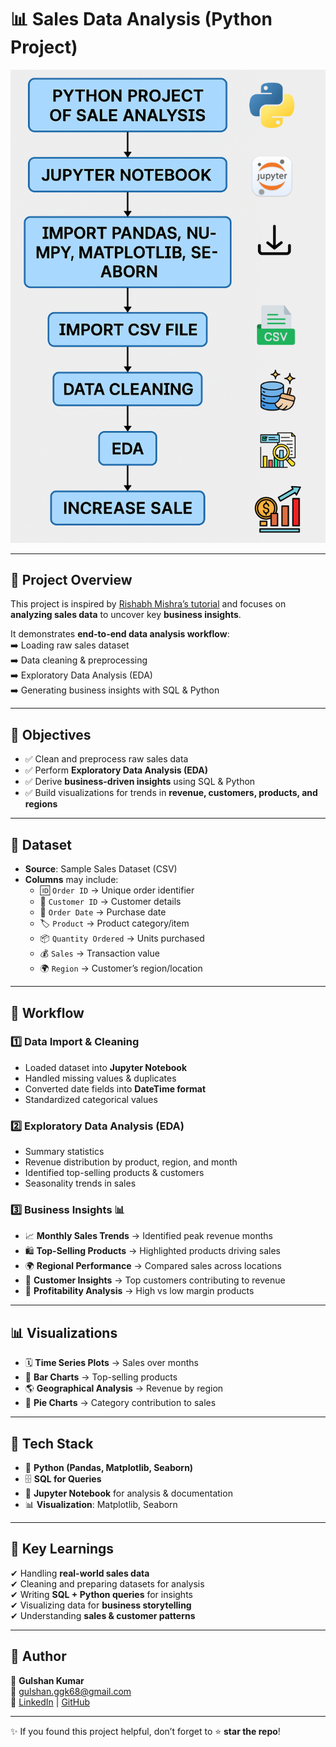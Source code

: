 # 📊 Sales Data Analysis (Python Project)

  ![Banner](https://github.com/Gulshankr007/-Sale-analysis-Python-EDA-Project/blob/e17bb8c0fb5b7852dcf56195f0c91b26afa5e491/Python%20pj%20flowdiagram.png)


---

## 📌 Project Overview  
This project is inspired by [Rishabh Mishra’s tutorial](https://www.youtube.com/watch?v=KgCgpCIOkIs&ab_channel=RishabhMishra) and focuses on **analyzing sales data** to uncover key **business insights**.  

It demonstrates **end-to-end data analysis workflow**:  
➡️ Loading raw sales dataset  
➡️ Data cleaning & preprocessing  
➡️ Exploratory Data Analysis (EDA)  
➡️ Generating business insights with SQL & Python  

---

## 🎯 Objectives  
- ✅ Clean and preprocess raw sales data  
- ✅ Perform **Exploratory Data Analysis (EDA)**  
- ✅ Derive **business-driven insights** using SQL & Python  
- ✅ Build visualizations for trends in **revenue, customers, products, and regions**  

---

## 📂 Dataset  
- **Source**: Sample Sales Dataset (CSV)  
- **Columns** may include:  
  - 🆔 `Order ID` → Unique order identifier  
  - 👤 `Customer ID` → Customer details  
  - 📅 `Order Date` → Purchase date  
  - 🏷️ `Product` → Product category/item  
  - 📦 `Quantity Ordered` → Units purchased  
  - 💰 `Sales` → Transaction value  
  - 🌍 `Region` → Customer’s region/location  

---

## 🔧 Workflow  

### 1️⃣ Data Import & Cleaning  
- Loaded dataset into **Jupyter Notebook**  
- Handled missing values & duplicates  
- Converted date fields into **DateTime format**  
- Standardized categorical values  

### 2️⃣ Exploratory Data Analysis (EDA)  
- Summary statistics  
- Revenue distribution by product, region, and month  
- Identified top-selling products & customers  
- Seasonality trends in sales  

### 3️⃣ Business Insights 📊  
- 📈 **Monthly Sales Trends** → Identified peak revenue months  
- 🛍️ **Top-Selling Products** → Highlighted products driving sales  
- 🌍 **Regional Performance** → Compared sales across locations  
- 👥 **Customer Insights** → Top customers contributing to revenue  
- 💸 **Profitability Analysis** → High vs low margin products  

---

## 📊 Visualizations  
- 🗓️ **Time Series Plots** → Sales over months  
- 🛒 **Bar Charts** → Top-selling products  
- 🌎 **Geographical Analysis** → Revenue by region  
- 🧾 **Pie Charts** → Category contribution to sales  

---

## 🚀 Tech Stack  
- 🐍 **Python (Pandas, Matplotlib, Seaborn)**  
- 🗄️ **SQL for Queries**  
- 📓 **Jupyter Notebook** for analysis & documentation  
- 📊 **Visualization**: Matplotlib, Seaborn  

---

## 📌 Key Learnings  
✔ Handling **real-world sales data**  
✔ Cleaning and preparing datasets for analysis  
✔ Writing **SQL + Python queries** for insights  
✔ Visualizing data for **business storytelling**  
✔ Understanding **sales & customer patterns**  


---

## 🌟 Author  

👤 **Gulshan Kumar**  
📧 [gulshan.ggk68@gmail.com](mailto:gulshan.ggk68@gmail.com)  
🔗 [LinkedIn](https://www.linkedin.com/in/gulshan-kumar-522783223) | [GitHub](https://github.com/Gulshankr007)  

---

✨ If you found this project helpful, don’t forget to ⭐ **star the repo**!  

